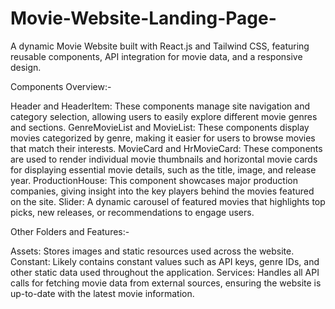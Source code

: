 # Movie-Website-Landing-Page-

A dynamic Movie Website built with React.js and Tailwind CSS, featuring reusable components, API integration for movie data, and a responsive design.

Components Overview:-

Header and HeaderItem: These components manage site navigation and category selection, allowing users to easily explore different movie genres and sections.
GenreMovieList and MovieList: These components display movies categorized by genre, making it easier for users to browse movies that match their interests.
MovieCard and HrMovieCard: These components are used to render individual movie thumbnails and horizontal movie cards for displaying essential movie details, such as the title, image, and release year.
ProductionHouse: This component showcases major production companies, giving insight into the key players behind the movies featured on the site.
Slider: A dynamic carousel of featured movies that highlights top picks, new releases, or recommendations to engage users.

Other Folders and Features:-

Assets: Stores images and static resources used across the website.
Constant: Likely contains constant values such as API keys, genre IDs, and other static data used throughout the application.
Services: Handles all API calls for fetching movie data from external sources, ensuring the website is up-to-date with the latest movie information.
